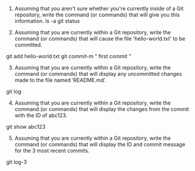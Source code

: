 
1. Assuming that you aren't sure whether you're currently inside of a Git repository, write the command (or commands) that will give you this information.
ls -a
git status


2. Assuming that you are currently within a Git repository, write the command (or commands) that will cause the file 'hello-world.txt' to be committed.

git add hello-world.txt
git commit-m “ first commit ”


3. Assuming that you are currently within a Git repository, write the command (or commands) that will display any uncommitted changes made to the file named ‘README.md’.

git log

4. Assuming that you are currently within a Git repository, write the command (or commands) that will display the changes from the commit with the ID of abc123.

git show abc123

5. Assuming that you are currently within a Git repository, write the command (or commands) that will display the ID and commit message for the 3 most recent commits.

git log-3

